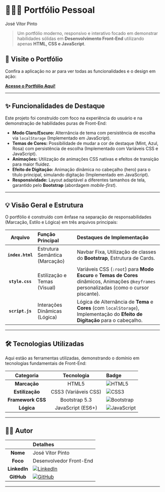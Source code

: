 # 🙋🏻‍♂️ Portfólio Pessoal 
 José Vítor Pinto

> Um portfólio moderno, responsivo e interativo focado em demonstrar habilidades sólidas em **Desenvolvimento Front-End** utilizando apenas **HTML, CSS e JavaScript**.

## 🔗 Visite o Portfólio

Confira a aplicação no ar para ver todas as funcionalidades e o design em ação:

[**Acesse o Portfólio Aqui!**](https://meuportifoliojuzeexs.netlify.app/)

---

## ✨ Funcionalidades de Destaque

Este projeto foi construído com foco na experiência do usuário e na demonstração de habilidades puras de Front-End:

* **Modo Claro/Escuro:** Alternância de tema com persistência de escolha via `localStorage` (Implementado em JavaScript).
* **Temas de Cores:** Possibilidade de mudar a cor de destaque (Mint, Azul, Rosa) com persistência de escolha (Implementado com Variáveis CSS e JavaScript).
* **Animações:** Utilização de animações CSS nativas e efeitos de transição para maior fluidez.
* **Efeito de Digitação:** Animação dinâmica no cabeçalho (hero) para o título principal, simulando digitação (Implementado em JavaScript).
* **Responsividade:** Layout adaptável a diferentes tamanhos de tela, garantido pelo **Bootstrap** (abordagem *mobile-first*).

---

## 💡 Visão Geral e Estrutura

O portfólio é construído com ênfase na separação de responsabilidades (Marcação, Estilo e Lógica) em três arquivos principais:

| Arquivo | Função Principal | Destaques de Implementação |
| :---: | :--- | :--- |
| **`index.html`** | Estrutura Semântica (Marcação) | Navbar Fixa, Utilização de classes do **Bootstrap**, Estrutura de Cards. |
| **`style.css`** | Estilização e Temas (Visual) | Variáveis CSS (`:root`) para **Modo Escuro** e **Temas de Cores** dinâmicos, Animações `@keyframes` personalizadas (como o cursor piscante). |
| **`script.js`** | Interações Dinâmicas (Lógica) | Lógica de Alternância de **Tema** e **Cores** (com `localStorage`), Implementação do **Efeito de Digitação** para o cabeçalho. |

---

## 🛠️ Tecnologias Utilizadas

Aqui estão as ferramentas utilizadas, demonstrando o domínio em tecnologias fundamentais de Front-End:

| Categoria | Tecnologia | Badge |
| :---: | :---: | :--- |
| **Marcação** | HTML5 | ![HTML5](https://img.shields.io/badge/HTML5-E34F26?style=for-the-badge&logo=html5&logoColor=white) |
| **Estilização** | CSS3 (Variáveis CSS) | ![CSS3](https://img.shields.io/badge/CSS3-1572B6?style=for-the-badge&logo=css3&logoColor=white) |
| **Framework CSS** | Bootstrap 5.3 | ![Bootstrap](https://img.shields.io/badge/Bootstrap-563D7C?style=for-the-badge&logo=bootstrap&logoColor=white) |
| **Lógica** | JavaScript (ES6+) | ![JavaScript](https://img.shields.io/badge/JavaScript-F7DF1E?style=for-the-badge&logo=javascript&logoColor=black) |
---

## 👨‍💻 Autor

| | Detalhes |
| :---: | :--- |
| **Nome** | José Vítor Pinto |
| **Foco** | Desenvolvedor Front-End |
| **LinkedIn** | [![LinkedIn](https://img.shields.io/badge/LinkedIn-0077B5?style=for-the-badge&logo=linkedin&logoColor=white)]([LINK_DO_SEU_LINKEDIN]) |
| **GitHub** | [![GitHub](https://img.shields.io/badge/GitHub-100000?style=for-the-badge&logo=github&logoColor=white)]([LINK_DO_SEU_GITHUB_PROFILE]) |

---